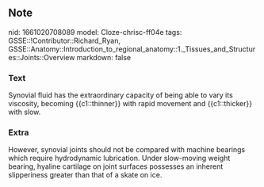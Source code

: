 ## Note
nid: 1661020708089
model: Cloze-chrisc-ff04e
tags: GSSE::!Contributor::Richard_Ryan, GSSE::Anatomy::Introduction_to_regional_anatomy::1._Tissues_and_Structures::Joints::Overview
markdown: false

### Text
<div class="toggle">
  Synovial fluid has the extraordinary capacity of being able to
  vary its viscosity, becoming {{c1::thinner}} with rapid movement
  and {{c1::thicker}} with slow.
</div>

### Extra
<p id="24ac1654-9995-4e27-a866-96350686e73c" class="">However,
synovial joints should not be compared with machine bearings which
require hydrodynamic lubrication. Under slow-moving weight bearing,
hyaline cartilage on joint surfaces possesses an inherent
slipperiness greater than that of a skate on ice.
